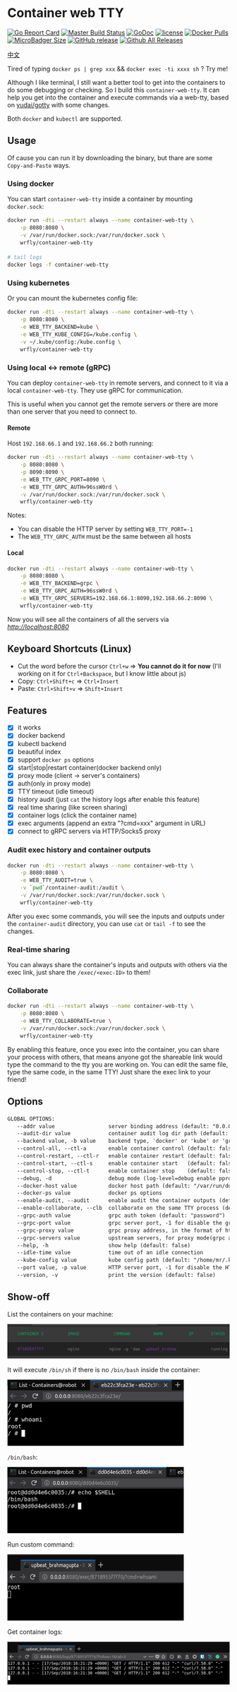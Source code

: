 # Container web TTY

[![Go Report Card](https://goreportcard.com/badge/github.com/wrfly/container-web-tty)](https://goreportcard.com/report/github.com/wrfly/container-web-tty)
[![Master Build Status](https://travis-ci.org/wrfly/container-web-tty.svg?branch=master)](https://travis-ci.org/wrfly/container-web-tty)
[![GoDoc](https://godoc.org/github.com/wrfly/container-web-tty?status.svg)](https://godoc.org/github.com/wrfly/container-web-tty)
[![license](https://img.shields.io/github/license/wrfly/container-web-tty.svg)](https://github.com/wrfly/container-web-tty/blob/master/LICENSE)
[![Docker Pulls](https://img.shields.io/docker/pulls/wrfly/container-web-tty.svg)](https://hub.docker.com/r/wrfly/container-web-tty)
[![MicroBadger Size](https://img.shields.io/microbadger/image-size/wrfly/container-web-tty.svg)](https://hub.docker.com/r/wrfly/container-web-tty)
[![GitHub release](https://img.shields.io/github/release/wrfly/container-web-tty.svg)](https://github.com/wrfly/container-web-tty/releases)
[![Github All Releases](https://img.shields.io/github/downloads/wrfly/container-web-tty/total.svg)](https://github.com/wrfly/container-web-tty/releases)

[中文](README.ZH.md)

Tired of typing `docker ps | grep xxx` && `docker exec -ti xxxx sh` ? Try me!

Although I like terminal, I still want a better tool to get into the containers to do some debugging or checking.
So I build this `container-web-tty`. It can help you get into the container and execute commands via a web-tty,
based on [yudai/gotty](https://github.com/yudai/gotty) with some changes.

Both `docker` and `kubectl` are supported.

## Usage

Of cause you can run it by downloading the binary, but thare are some
`Copy-and-Paste` ways.

### Using docker

You can start `container-web-tty` inside a container by mounting `docker.sock`:

```bash
docker run -dti --restart always --name container-web-tty \
    -p 8080:8080 \
    -v /var/run/docker.sock:/var/run/docker.sock \
    wrfly/container-web-tty

# tail logs
docker logs -f container-web-tty
```

### Using kubernetes

Or you can mount the kubernetes config file:

```bash
docker run -dti --restart always --name container-web-tty \
    -p 8080:8080 \
    -e WEB_TTY_BACKEND=kube \
    -e WEB_TTY_KUBE_CONFIG=/kube.config \
    -v ~/.kube/config:/kube.config \
    wrfly/container-web-tty
```

### Using local <-> remote (gRPC)

You can deploy `container-web-tty` in remote servers, and connect
to it via a local `container-web-tty`. They use gRPC for communication.

This is useful when you cannot get the remote servers or there are more
than one server that you need to connect to.

#### Remote

Host `192.168.66.1` and `192.168.66.2` both running:

```bash
docker run -dti --restart always --name container-web-tty \
    -p 8080:8080 \
    -p 8090:8090 \
    -e WEB_TTY_GRPC_PORT=8090 \
    -e WEB_TTY_GRPC_AUTH=96ssW0rd \
    -v /var/run/docker.sock:/var/run/docker.sock \
    wrfly/container-web-tty
```

Notes:

- You can disable the HTTP server by setting `WEB_TTY_PORT=-1`
- The `WEB_TTY_GRPC_AUTH` must be the same between all hosts

#### Local

```bash
docker run -dti --restart always --name container-web-tty \
    -p 8080:8080 \
    -e WEB_TTY_BACKEND=grpc \
    -e WEB_TTY_GRPC_AUTH=96ssW0rd \
    -e WEB_TTY_GRPC_SERVERS=192.168.66.1:8090,192.168.66.2:8090 \
    wrfly/container-web-tty
```

Now you will see all the containers of all the servers via *<http://localhost:8080>*

## Keyboard Shortcuts (Linux)

- Cut the word before the cursor `Ctrl+w` => **You cannot do it for now** (I'll working on it for `Ctrl+Backspace`, but I know little about js)
- Copy:  `Ctrl+Shift+c` => `Ctrl+Insert`
- Paste: `Ctrl+Shift+v` => `Shift+Insert`

## Features

- [x] it works
- [x] docker backend
- [x] kubectl backend
- [x] beautiful index
- [x] support `docker ps` options
- [x] start|stop|restart container(docker backend only)
- [x] proxy mode (client -> server's containers)
- [x] auth(only in proxy mode)
- [x] TTY timeout (idle timeout)
- [x] history audit (just `cat` the history logs after enable this feature)
- [x] real time sharing (like screen sharing)
- [x] container logs (click the container name)
- [x] exec arguments (append an extra "?cmd=xxx" argument in URL)
- [x] connect to gRPC servers via HTTP/Socks5 proxy

### Audit exec history and container outputs

```bash
docker run -dti --restart always --name container-web-tty \
    -p 8080:8080 \
    -e WEB_TTY_AUDIT=true \
    -v `pwd`/container-audit:/audit \
    -v /var/run/docker.sock:/var/run/docker.sock \
    wrfly/container-web-tty
```

After you exec some commands, you will see the inputs and outputs under the
`container-audit` directory, you can use `cat` or `tail -f` to see the changes.

### Real-time sharing

You can always share the container's inputs and outputs with others via the exec
link, just share the `/exec/<exec-ID>` to them!

### Collaborate

```bash
docker run -dti --restart always --name container-web-tty \
    -p 8080:8080 \
    -e WEB_TTY_COLLABORATE=true \
    -v /var/run/docker.sock:/var/run/docker.sock \
    wrfly/container-web-tty
```

By enabling this feature, once you exec into the container, you can share your
process with others, that means anyone got the shareable link would type the command
to the tty you are working on. You can edit the same file, type the same code, in the
same TTY! Just share the exec link to your friend!

## Options

```txt
GLOBAL OPTIONS:
   --addr value                 server binding address (default: "0.0.0.0")
   --audit-dir value            container audit log dir path (default: "audit")
   --backend value, -b value    backend type, 'docker' or 'kube' or 'grpc'(remote) (default: "docker")
   --control-all, --ctl-a       enable container control (default: false)
   --control-restart, --ctl-r   enable container restart (default: false)
   --control-start, --ctl-s     enable container start   (default: false)
   --control-stop, --ctl-t      enable container stop    (default: false)
   --debug, -d                  debug mode (log-level=debug enable pprof) (default: false)
   --docker-host value          docker host path (default: "/var/run/docker.sock")
   --docker-ps value            docker ps options
   --enable-audit, --audit      enable audit the container outputs (default: false)
   --enable-collaborate, --clb  collaborate on the same TTY process (default: false)
   --grpc-auth value            grpc auth token (default: "password")
   --grpc-port value            grpc server port, -1 for disable the grpc server (default: -1)
   --grpc-proxy value           grpc proxy address, in the format of http://127.0.0.1:8080 or socks5://127.0.0.1:1080
   --grpc-servers value         upstream servers, for proxy mode(grpc address and port), use comma for split
   --help, -h                   show help (default: false)
   --idle-time value            time out of an idle connection
   --kube-config value          kube config path (default: "/home/mr/.kube/config")
   --port value, -p value       HTTP server port, -1 for disable the HTTP server (default: 8080)
   --version, -v                print the version (default: false)
```

## Show-off

List the containers on your machine:

![list](images/list.png)

It will execute `/bin/sh` if there is no `/bin/bash` inside the container:

<img src="images/sh.png" width="400" height="150">

`/bin/bash`:

<img src="images/bash.png" width="400" height="150">

Run custom command:

<img src="images/cmd.png" width="400" height="150">

Get container logs:

![logs](images/logs.png)